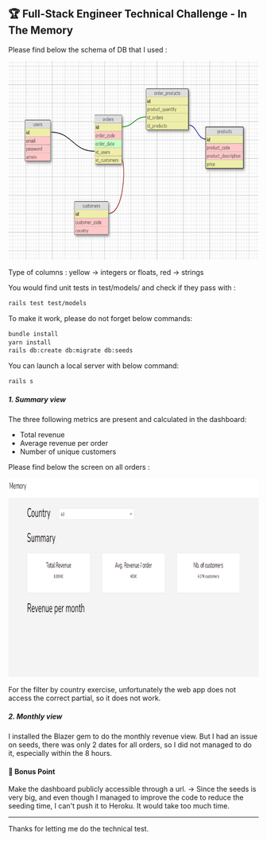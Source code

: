 ## 🏆 Full-Stack Engineer Technical Challenge - In The Memory

Please find below the schema of DB that I used :

<img src="https://github.com/JadeCathleen/memory-test/blob/master/app/assets/images/memory-test-schema-db.png?raw=true" height="400" />

Type of columns : yellow -> integers or floats, red -> strings

You would find unit tests in test/models/ and check if they pass with :
```bash
rails test test/models
```

To make it work, please do not forget below commands:
```bash
bundle install
yarn install
rails db:create db:migrate db:seeds
```

You can launch a local server with below command:
```bash
rails s
```

##### 1. Summary view

The three following metrics are present and calculated in the dashboard:
- Total revenue
- Average revenue per order
- Number of unique customers

Please find below the screen on all orders :

<img src="https://github.com/JadeCathleen/memory-test/blob/master/app/assets/images/memory-test-screen.png?raw=true" height="400" />

For the filter by country exercise, unfortunately the web app does not access the correct partial, so it does not work.

##### 2. Monthly view

I installed the Blazer gem to do the monthly revenue view. But I had an issue on seeds, there was only 2 dates for all orders, so I did not managed to do it, especially within the 8 hours.

#### 🎁 Bonus Point

Make the dashboard publicly accessible through a url.
-> Since the seeds is very big, and even though I managed to improve the code to reduce the seeding time, I can't push it to Heroku. It would take too much time.

---
Thanks for letting me do the technical test.
